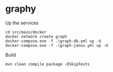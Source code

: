 # graphy

Up the services

    cd src/main/docker
    docker network create graph
    docker-compose.exe -f .\graph-db.yml up -d
    docker-compose.exe -f .\graph-janus.yml up -d

Build

    mvn clean compile package -DSkipTests